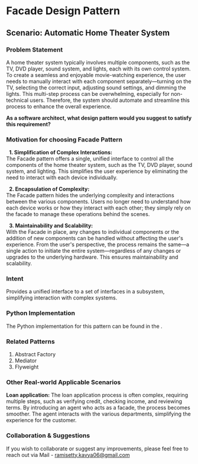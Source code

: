 # Facade Design Pattern

## Scenario: Automatic Home Theater System

### Problem Statement
A home theater system typically involves multiple components, such as the TV, DVD player, sound system, and lights, each with its own control system. To create a seamless and enjoyable movie-watching experience, the user needs to manually interact with each component separately—turning on the TV, selecting the correct input, adjusting sound settings, and dimming the lights. This multi-step process can be overwhelming, especially for non-technical users. Therefore, the system should automate and streamline this process to enhance the overall experience. <br>

**As a software architect, what design pattern would you suggest to satisfy this requirement?**

### Motivation for choosing Facade Pattern

&nbsp; **1. Simplification of Complex Interactions:** <br>
The Facade pattern offers a single, unified interface to control all the components of the home theater system, such as the TV, DVD player, sound system, and lighting. This simplifies the user experience by eliminating the need to interact with each device individually.  <br>

&nbsp; **2. Encapsulation of Complexity:**  <br>
The Facade pattern hides the underlying complexity and interactions between the various components. Users no longer need to understand how each device works or how they interact with each other; they simply rely on the facade to manage these operations behind the scenes.  <br>

&nbsp; **3. Maintainability and Scalability:** <br>
With the Facade in place, any changes to individual components or the addition of new components can be handled without affecting the user's experience. From the user's perspective, the process remains the same—a single action to initiate the entire system—regardless of any changes or upgrades to the underlying hardware. This ensures maintainability and scalability.<br>

### Intent
Provides a unified interface to a set of interfaces in a subsystem, simplifying interaction with complex systems.

### Python Implementation
The Python implementation for this pattern can be found in the []().

### Related Patterns
1. Abstract Factory <br>
2. Mediator <br>
3. Flyweight <br>

### Other Real-world Applicable Scenarios

**Loan application:** The loan application process is often complex, requiring multiple steps, such as verifying credit, checking income, and reviewing terms. By introducing an agent who acts as a facade, the process becomes smoother. The agent interacts with the various departments, simplifying the experience for the customer.<br>

### Collaboration & Suggestions 
If you wish to collaborate or suggest any improvements, please feel free to reach out via Mail - ramisetty.kavya06@gmail.com
